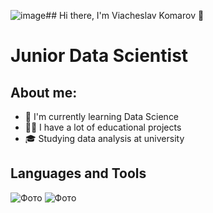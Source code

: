 ![image](https://github.com/user-attachments/assets/4e19cff2-2e24-4cbb-8569-c0bb3f93ed52)## Hi there, I'm Viacheslav Komarov 👋
# Junior Data Scientist

## About me:
- 🧐 I'm currently learning Data Science
- 🧑‍💻 I have a lot of educational projects
- 🎓 Studying data analysis at university

## Languages and Tools
![Фото](https://img.icons8.com/?size=100&id=13441&format=png&color=000000) ![Фото](![image](https://github.com/user-attachments/assets/7806ed12-efb8-416f-8d34-e2584fef1c02)
)

